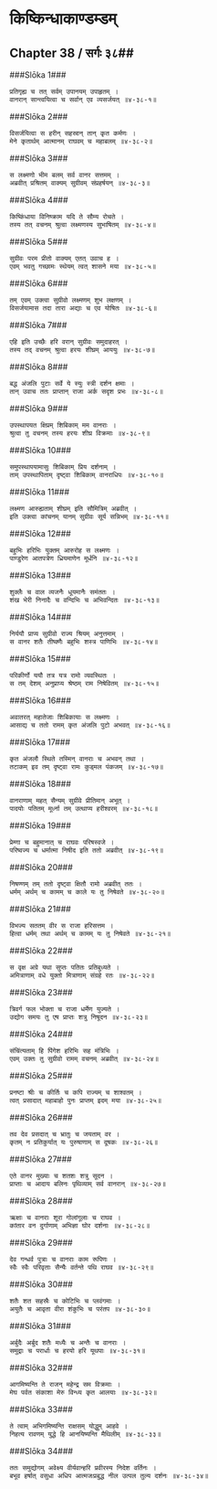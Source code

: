किष्किन्धाकाण्डम्डम्
===============================


## Chapter 38  / सर्गः ३८##


###Slōka 1###


    प्रतिगृह्य च तत् सर्वम् उपानयम् उपाहृतम् ।
    वानरान् सान्त्वयित्वा च सर्वान् एव व्यसर्जयत् ॥४-३८-१॥


###Slōka 2###


    विसर्जयित्वा स हरीन् सहस्रान् तान् कृत कर्मणः ।
    मेने कृतार्थम् आत्मानम् राघवम् च महाबलम् ॥४-३८-२॥


###Slōka 3###


    स लक्ष्मणो भीम बलम् सर्व वानर सत्तमम् ।
    अब्रवीत् प्रश्रितम् वाक्यम् सुग्रीवम् संप्रहर्षयन् ॥४-३८-३॥


###Slōka 4###


    किष्किंधाया विनिष्क्राम यदि ते सौम्य रोचते ।
    तस्य तत् वचनम् श्रुत्वा लक्ष्मणस्य सुभाषितम् ॥४-३८-४॥


###Slōka 5###


    सुग्रीवः परम प्रीतो वाक्यम् एतत् उवाच ह ।
    एवम् भवतु गच्छामः स्थेयम् त्वत् शासने मया ॥४-३८-५॥


###Slōka 6###


    तम् एवम् उक्त्वा सुग्रीवो लक्ष्मणम् शुभ लक्षणम् ।
    विसर्जयामास तदा तारा अद्याः च एव योषितः ॥४-३८-६॥


###Slōka 7###


    एहि इति उच्छैः हरि वरान् सुग्रीवः समुदाहरत् ।
    तस्य तद् वचनम् श्रुत्वा हरयः शीघ्रम् आययुः ॥४-३८-७॥


###Slōka 8###


    बद्ध अंजलि पुटाः सर्वे ये स्युः स्त्री दर्शन क्षमाः ।
    तान् उवाच ततः प्राप्तान् राजा अर्क सदृश प्रभः ॥४-३८-८॥


###Slōka 9###


    उपस्थापयत क्षिप्रम् शिबिकाम् मम वानराः ।
    श्रुत्वा तु वचनम् तस्य हरयः शीघ्र विक्रमाः ॥४-३८-९॥


###Slōka 10###


    समुपस्थापयामासुः शिबिकाम् प्रिय दर्शनाम् ।
    ताम् उपस्थापिताम् दृष्ट्वा शिबिकाम् वानराधिपः ॥४-३८-१०॥


###Slōka 11###


    लक्ष्मण आरुह्यताम् शीघ्रम् इति सौमित्रिम् अब्रवीत् ।
    इति उक्त्वा कांचनम् यानम् सुग्रीवः सूर्य सन्निभम् ॥४-३८-११॥


###Slōka 12###


    बहुभिः हरिभिः युक्तम् आरुरोह स लक्ष्मणः ।
    पाण्डुरेण आतपत्रेण ध्रियमाणेन मूर्धनि ॥४-३८-१२॥


###Slōka 13###


    शुक्लैः च वाल व्यजनैः धूयमानैः समंततः ।
    शंख भेरी निनादैः च वन्दिभिः च अभिवन्दितः ॥४-३८-१३॥


###Slōka 14###


    निर्ययौ प्राप्य सुग्रीवो राज्य श्रियम् अनुत्तमाम् ।
    स वानर शतैः तीष्क्णैः बहुभिः शस्त्र पाणिभिः ॥४-३८-१४॥


###Slōka 15###


    परिकीर्णो ययौ तत्र यत्र रामो व्यवस्थितः ।
    स तम् देशम् अनुप्राप्य श्रेष्ठम् राम निषेवितम् ॥४-३८-१५॥


###Slōka 16###


    अवातरत् महातेजाः शिबिकायाः स लक्ष्मणः ।
    आसाद्य च ततो रामम् कृत अंजलि पुटो अभवत् ॥४-३८-१६॥


###Slōka 17###


    कृत अंजलौ स्थिते तस्मिन् वानराः च अभवन् तथा ।
    तटाकम् इव तम् दृष्ट्वा रामः कुड्मल पंकजम् ॥४-३८-१७॥


###Slōka 18###


    वानराणाम् महत् सैन्यम् सुग्रीवे प्रीतिमान् अभूत् ।
    पादयोः पतितम् मूर्ध्ना तम् उत्थाप्य हरीश्वरम् ॥४-३८-१८॥


###Slōka 19###


    प्रेम्णा च बहुमानात् च राघवः परिषस्वजे ।
    परिष्वज्य च धर्मात्मा निषीद इति ततो अब्रवीत् ॥४-३८-१९॥


###Slōka 20###


    निषण्णम् तम् ततो दृष्ट्वा क्षितौ रामो अब्रवीत् ततः ।
    धर्मम् अर्थम् च कामम् च काले यः तु निषेवते ॥४-३८-२०॥


###Slōka 21###


    विभज्य सततम् वीर स राजा हरिसत्तम ।
    हित्वा धर्मम् तथा अर्थम् च कामम् यः तु निषेवते ॥४-३८-२१॥


###Slōka 22###


    स वृक्ष अग्रे यथा सुप्तः पतितः प्रतिबुध्यते ।
    अमित्राणाम् वधे युक्तो मित्राणाम् संग्रहे रतः ॥४-३८-२२॥


###Slōka 23###


    त्रिवर्ग फल भोक्ता च राजा धर्मेण युज्यते ।
    उद्योग समयः तु एष प्राप्तः शत्रु निषूदन ॥४-३८-२३॥


###Slōka 24###


    संचिंत्यताम् हि पिंगेश हरिभिः सह मंत्रिभिः ।
    एवम् उक्तः तु सुग्रीवो रामम् वचनम् अब्रवीत् ॥४-३८-२४॥


###Slōka 25###


    प्रनष्टा श्रीः च कीर्तिः च कपि राज्यम् च शाश्वतम् ।
    त्वत् प्रसादात् महाबाहो पुनः प्राप्तम् इदम् मया ॥४-३८-२५॥


###Slōka 26###


    तव देव प्रसदात् च भ्रातुः च जयताम् वर ।
    कृतम् न प्रतिकुर्यात् यः पुरुषाणाम् स दूषकः ॥४-३८-२६॥


###Slōka 27###


    एते वानर मुख्याः च शतशः शत्रु सूदन ।
    प्राप्ताः च आदाय बलिनः पृथिव्याम् सर्व वानरान् ॥४-३८-२७॥


###Slōka 28###


    ऋक्षाः च वानराः शूरा गोलांगूलाः च राघव ।
    कांतार वन दुर्गाणाम् अभिज्ञा घोर दर्शनाः ॥४-३८-२८॥


###Slōka 29###


    देव गन्धर्व पुत्राः च वानराः काम रूपिणः ।
    स्वैः स्वैः परिवृताः सैन्यैः वर्तन्ते पथि राघव ॥४-३८-२९॥


###Slōka 30###


    शतैः शत सहस्रैः च कोटिभिः च प्लवंगमाः ।
    अयुतैः च आवृता वीरा शंकुभिः च परंतप ॥४-३८-३०॥


###Slōka 31###


    अर्बुदैः अर्बुद शतैः मध्यैः च अन्तैः च वानराः ।
    समुद्राः च परार्धाः च हरयो हरि यूथपाः ॥४-३८-३१॥


###Slōka 32###


    आगमिष्यन्ति ते राजन् महेन्द्र सम विक्रमाः ।
    मेघ पर्वत संकाशा मेरु विन्ध्य कृत आलयाः ॥४-३८-३२॥


###Slōka 33###


    ते त्वाम् अभिगमिष्यन्ति राक्षसम् योद्धुम् आहवे ।
    निहत्य रावणम् युद्धे हि आनयिष्यन्ति मैथिलीम् ॥४-३८-३३॥


###Slōka 34###


    ततः समुद्योगम् अवेक्ष्य वीर्यवान्हरि प्रवीरस्य निदेश वर्तिनः ।
    बभूव हर्षात् वसुधा अधिप आत्मजःप्रबुद्ध नील उत्पल तुल्य दर्शनः ॥४-३८-३४॥


